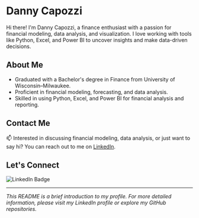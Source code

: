 # Danny Capozzi

Hi there! I'm Danny Capozzi, a finance enthusiast with a passion for financial modeling, data analysis, and visualization. I love working with tools like Python, Excel, and Power BI to uncover insights and make data-driven decisions.

## About Me

-  Graduated with a Bachelor's degree in Finance from University of Wisconsin–Milwaukee.
-  Proficient in financial modeling, forecasting, and data analysis.
-  Skilled in using Python, Excel, and Power BI for financial analysis and reporting.

## Contact Me

📫 Interested in discussing financial modeling, data analysis, or just want to say hi? You can reach out to me on [LinkedIn](https://www.linkedin.com/in/danny-capozzi).

## Let's Connect


![LinkedIn Badge](https://img.shields.io/badge/Connect%20on-LinkedIn-blue?style=for-the-badge&logo=linkedin)

---

_This README is a brief introduction to my profile. For more detailed information, please visit my LinkedIn profile or explore my GitHub repositories._


<!---
Dannycap/Dannycap is a ✨ special ✨ repository because its `README.md` (this file) appears on your GitHub profile.
You can click the Preview link to take a look at your changes.
--->
